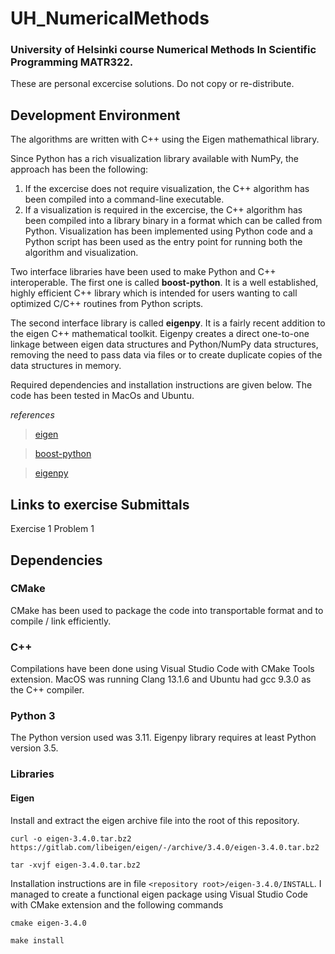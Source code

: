 # UH_NumericalMethods
### University of Helsinki course Numerical Methods In Scientific  Programming MATR322. 

These are personal excercise solutions. Do not copy or re-distribute.

## Development Environment
The algorithms are written with C++ using the Eigen mathemathical library. 

Since Python has a rich visualization library available with NumPy, the approach has been the following:

1. If the excercise does not require visualization, the C++ algorithm has been compiled into a command-line executable.
2. If a visualization is required in the excercise, the C++ algorithm has been compiled into a library binary in a format which can be called from Python. Visualization has been implemented using Python code and a Python script has been used as the entry point for running both the algorithm and visualization.

Two interface libraries have been used to make Python and C++ interoperable. The first one is called **boost-python**. It is a well established, highly efficient C++ library which is intended for users wanting to call optimized C/C++ routines from Python scripts. 

The second interface library is called **eigenpy**. It is a fairly recent addition to the eigen C++ mathematical toolkit. Eigenpy creates a direct one-to-one linkage between eigen data structures and Python/NumPy data structures, removing the need to pass data via files or to create duplicate copies of the data structures in memory.

Required dependencies and installation instructions are given below. The code has been tested in MacOs and Ubuntu.

*references*

>[eigen](https://eigen.tuxfamily.org/index.php?title=Main_Page)

>[boost-python](https://www.boost.org/doc/libs/1_83_0/libs/python/doc/html/index.html)

>[eigenpy](https://github.com/stack-of-tasks/eigenpy)

## Links to exercise Submittals

Exercise 1 Problem 1

## Dependencies

### CMake
CMake has been used to package the code into transportable format  and to compile / link efficiently.  

### C++
Compilations have been done using Visual Studio Code with CMake Tools extension. MacOS was running Clang 13.1.6 and Ubuntu had gcc 9.3.0 as the C++ compiler. 

### Python 3
The Python version used was 3.11. Eigenpy library requires at least Python version 3.5.

### Libraries

#### Eigen

Install and extract the eigen archive file into the root of this repository. 

`curl -o eigen-3.4.0.tar.bz2 https://gitlab.com/libeigen/eigen/-/archive/3.4.0/eigen-3.4.0.tar.bz2`

`tar -xvjf eigen-3.4.0.tar.bz2`

Installation instructions are in file `<repository root>/eigen-3.4.0/INSTALL`. I managed  to create a functional eigen package using Visual Studio Code with CMake extension and the following commands

`cmake eigen-3.4.0`

`make install`













